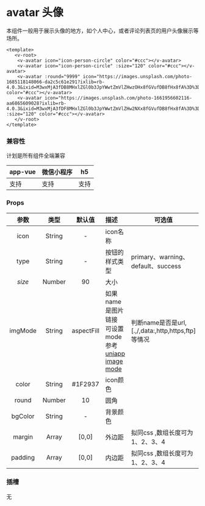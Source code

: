 # avatar 头像
  本组件一般用于展示头像的地方，如个人中心，或者评论列表页的用户头像展示等场所。

<webview url="/pages/common/avatar"></webview>

```vue
<template>
   <v-root>
    <v-avatar icon="icon-person-circle" color="#ccc"></v-avatar>
    <v-avatar icon="icon-person-circle" :size="120" color="#ccc"></v-avatar>
    <v-avatar :round="9999" icon="https://images.unsplash.com/photo-1685118148066-da2c5c61e291?ixlib=rb-4.0.3&ixid=M3wxMjA3fDB8MHxlZGl0b3JpYWwtZmVlZHwzOHx8fGVufDB8fHx8fA%3D%3D&auto=format&fit=crop&w=800&q=60" color="#ccc"></v-avatar>
    <v-avatar icon="https://images.unsplash.com/photo-1661956602116-aa6865609028?ixlib=rb-4.0.3&ixid=M3wxMjA3fDF8MHxlZGl0b3JpYWwtZmVlZHw2NXx8fGVufDB8fHx8fA%3D%3D&auto=format&fit=crop&w=800&q=60" :size="120" color="#ccc"></v-avatar>
   </v-root>
</template>
```


### 兼容性

计划是所有组件全端兼容

| app-vue | 微信小程序 | h5   |
| --- | --- | --- |
| 支持 | 支持 | 支持 |

### Props

| 参数 | 类型 | 默认值 | 描述 | 可选值 |
| :--: | :--: | :--: | :-- | ---- |
|  icon   | String |     -      | icon名称                                                     |                                                     |
|  type   | String |     -      | 按钮的样式类型                                               | primary、warning、default、success                  |
| *size*  | Number |     90     | 大小                                                         |                                                     |
| imgMode | String | aspectFill | 如果name是图片链接 可设置mode 参考 [uniapp image mode](https://uniapp.dcloud.net.cn/component/image.html#mode) | 判断name是否是url, [.,/,data:,http,https,ftp]等情况 |
|  color  | String |  \#1F2937  | icon颜色                                                     |  |
|  round  | Number |     10     | 圆角                                                         |  |
| bgColor | String |     -      | 背景颜色                                                     |                                                     |
| margin  | Array  |   [0,0]    | 外边距                                                       | 拟同css ,数组长度可为1、2、3、4 |
| padding | Array  |   [0,0]    | 内边距                                                       | 拟同css ,数组长度可为1、2、3、4 |

### 插槽

无
